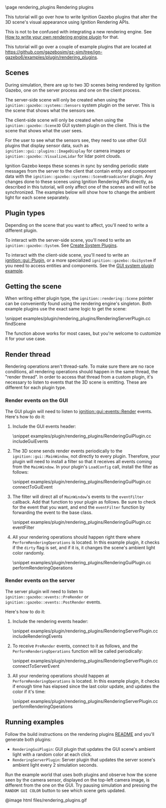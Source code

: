 \page rendering_plugins Rendering plugins

This tutorial will go over how to write Ignition Gazebo plugins that alter the
3D scene's visual appearance using Ignition Rendering APIs.

This is not to be confused with integrating a new rendering engine. See
[How to write your own rendering engine plugin](https://gazebosim.org/api/rendering/4.2/renderingplugin.html)
for that.

This tutorial will go over a couple of example plugins that are located at
https://github.com/gazebosim/gz-sim/tree/ign-gazebo6/examples/plugin/rendering_plugins.

## Scenes

During simulation, there are up to two 3D scenes being rendered by
Ignition Gazebo, one on the server process and one on the client process.

The server-side scene will only be created when using the
`ignition::gazebo::systems::Sensors` system plugin on the server. This is the
scene that shows what the sensors see.

The client-side scene will only be created when using the
`ignition::gazebo::Scene3D` GUI system plugin on the client. This is the
scene that shows what the user sees.

For the user to see what the sensors see, they need to use other GUI plugins
that display sensor data, such as `ignition::gui::plugins::ImageDisplay` for
camera images or `ignition::gazebo::VisualizeLidar` for lidar point clouds.

Ignition Gazebo keeps these scenes in sync by sending periodic state messages
from the server to the client that contain entity and component data with
the `ignition::gazebo::systems::SceneBroadcaster` plugin. Any
changes done to these scenes using Ignition Rendering APIs directly, as
described in this tutorial, will only affect one of the scenes and will not be
synchronized. The examples below will show how to change the ambient light for
each scene separately.

## Plugin types

Depending on the scene that you want to affect, you'll need to write a
different plugin.

To interact with the server-side scene, you'll need to write an
`ignition::gazebo::System`.
See [Create System Plugins](createsystemplugins.html).

To interact with the client-side scene, you'll need to write an
[ignition::gui::Plugin](https://gazebosim.org/api/gui/4.1/classignition_1_1gui_1_1Plugin.html),
or a more specialized `ignition::gazebo::GuiSystem`
if you need to access entities and components.
See the [GUI system plugin example](https://github.com/gazebosim/gz-sim/tree/main/examples/plugin/gui_system_plugin).

## Getting the scene

When writing either plugin type, the `ignition::rendering::Scene` pointer can
be conveniently found using the rendering engine's singleton. Both example
plugins use the exact same logic to get the scene:

\snippet examples/plugin/rendering_plugins/RenderingServerPlugin.cc findScene

The function above works for most cases, but you're welcome to customize it
for your use case.

## Render thread

Rendering operations aren't thread-safe. To make sure there are no race
conditions, all rendering operations should happen in the same thread, the
"render thread". In order to access that thread from a custom plugin, it's
necessary to listen to events that the 3D scene is emitting. These are
different for each plugin type.

### Render events on the GUI

The GUI plugin will need to listen to
[ignition::gui::events::Render](https://gazebosim.org/api/gui/4.1/classignition_1_1gui_1_1events_1_1Render.html)
events. Here's how to do it:

1. Include the GUI events header:

    \snippet examples/plugin/rendering_plugins/RenderingGuiPlugin.cc includeGuiEvents

2. The 3D scene sends render events periodically to the `ignition::gui::MainWindow`,
   not directly to every plugin. Therefore, your plugin will need to install a filter
   so that it receives all events coming from the `MainWindow`. In your plugin's
   `LoadConfig` call, install the filter as follows:

    \snippet examples/plugin/rendering_plugins/RenderingGuiPlugin.cc connectToGuiEvent

3. The filter will direct all of `MainWindow`'s events to the `eventFilter` callback. Add
   that function to your plugin as follows. Be sure to check for the event that you want,
   and end the `eventFilter` function by forwarding the event to the base class.

    \snippet examples/plugin/rendering_plugins/RenderingGuiPlugin.cc eventFilter

4. All your rendering operations should happen right there where
   `PerformRenderingOperations` is located. In this example plugin, it checks if the
   `dirty` flag is set, and if it is, it changes the scene's ambient light color randomly.

    \snippet examples/plugin/rendering_plugins/RenderingGuiPlugin.cc performRenderingOperations

### Render events on the server

The server plugin will need to listen to `ignition::gazebo::events::PreRender` or
`ignition::gazebo::events::PostRender` events.

Here's how to do it:

1. Include the rendering events header:

    \snippet examples/plugin/rendering_plugins/RenderingServerPlugin.cc includeRenderingEvents

2. To receive `PreRender` events, connect to it as follows, and the
   `PerformRenderingOperations` function will be called periodically:

    \snippet examples/plugin/rendering_plugins/RenderingServerPlugin.cc connectToServerEvent

3. All your rendering operations should happen at `PerformRenderingOperations` is located.
   In this example plugin, it checks if enough time has elapsed since the last color update,
   and updates the color if it's time:

    \snippet examples/plugin/rendering_plugins/RenderingServerPlugin.cc performRenderingOperations

## Running examples

Follow the build instructions on the rendering plugins
[README](https://github.com/gazebosim/gz-sim/blob/main/examples/plugin/rendering_plugins)
and you'll generate both plugins:

* `RenderingGuiPlugin`: GUI plugin that updates the GUI scene's ambient light with a random color at each click.
* `RenderingServerPlugin`: Server plugin that updates the server scene's ambient light every 2 simulation seconds.

Run the example world that uses both plugins and observe how the scene seen by
the camera sensor, displayed on the top-left camera image, is different from
the one on the GUI. Try pausing simulation and pressing the
`RANDOM GUI COLOR` button to see which scene gets updated.

@image html files/rendering_plugins.gif

